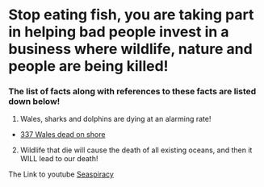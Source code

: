 # Stop eating fish, you are taking part in helping bad people invest in a business where wildlife, nature and people are being killed!

### The list of facts along with references to these facts are listed down below!

1. Wales, sharks and dolphins are dying at an alarming rate!
  - [337 Wales dead on shore](https://www.nationalgeographic.com/animals/article/151120-worlds-largest-whale-stranding-sei-chile-animals#:~:text=The%20cause%20of%20the%20massive,sei%20whales%2C%20which%20are%20endangered.)
2. Wildlife that die will cause the death of all existing oceans, and then it WILL lead to our death!


The Link to youtube [Seaspiracy](https://youtu.be/1Q5CXN7soQg?t=38)

